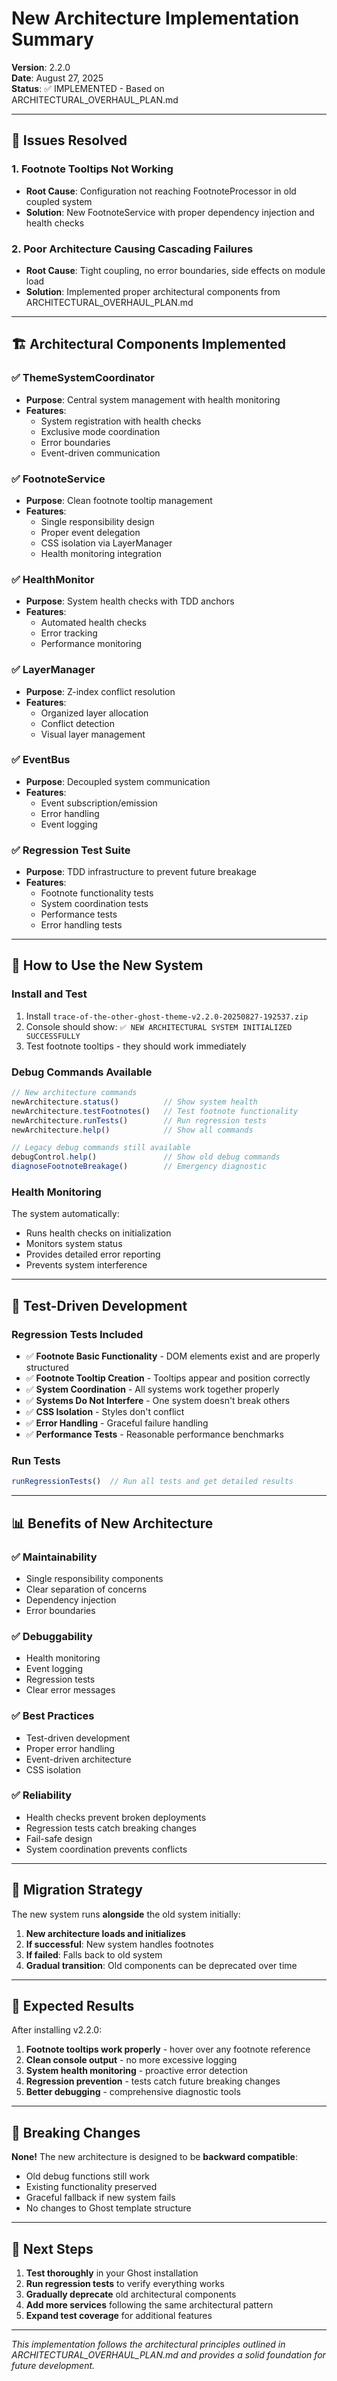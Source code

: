# New Architecture Implementation Summary

**Version**: 2.2.0  
**Date**: August 27, 2025  
**Status**: ✅ IMPLEMENTED - Based on ARCHITECTURAL_OVERHAUL_PLAN.md

---

## 🎯 **Issues Resolved**

### 1. **Footnote Tooltips Not Working**
- **Root Cause**: Configuration not reaching FootnoteProcessor in old coupled system
- **Solution**: New FootnoteService with proper dependency injection and health checks

### 2. **Poor Architecture Causing Cascading Failures**
- **Root Cause**: Tight coupling, no error boundaries, side effects on module load
- **Solution**: Implemented proper architectural components from ARCHITECTURAL_OVERHAUL_PLAN.md

---

## 🏗️ **Architectural Components Implemented**

### ✅ **ThemeSystemCoordinator**
- **Purpose**: Central system management with health monitoring
- **Features**: 
  - System registration with health checks
  - Exclusive mode coordination  
  - Error boundaries
  - Event-driven communication

### ✅ **FootnoteService**
- **Purpose**: Clean footnote tooltip management
- **Features**:
  - Single responsibility design
  - Proper event delegation
  - CSS isolation via LayerManager
  - Health monitoring integration

### ✅ **HealthMonitor**
- **Purpose**: System health checks with TDD anchors
- **Features**:
  - Automated health checks
  - Error tracking
  - Performance monitoring

### ✅ **LayerManager** 
- **Purpose**: Z-index conflict resolution
- **Features**:
  - Organized layer allocation
  - Conflict detection
  - Visual layer management

### ✅ **EventBus**
- **Purpose**: Decoupled system communication
- **Features**:
  - Event subscription/emission
  - Error handling
  - Event logging

### ✅ **Regression Test Suite**
- **Purpose**: TDD infrastructure to prevent future breakage
- **Features**:
  - Footnote functionality tests
  - System coordination tests
  - Performance tests
  - Error handling tests

---

## 🚀 **How to Use the New System**

### **Install and Test**
1. Install `trace-of-the-other-ghost-theme-v2.2.0-20250827-192537.zip`
2. Console should show: `✅ NEW ARCHITECTURAL SYSTEM INITIALIZED SUCCESSFULLY`
3. Test footnote tooltips - they should work immediately

### **Debug Commands Available**
```javascript
// New architecture commands
newArchitecture.status()          // Show system health
newArchitecture.testFootnotes()   // Test footnote functionality  
newArchitecture.runTests()        // Run regression tests
newArchitecture.help()            // Show all commands

// Legacy debug commands still available
debugControl.help()               // Show old debug commands
diagnoseFootnoteBreakage()        // Emergency diagnostic
```

### **Health Monitoring**
The system automatically:
- Runs health checks on initialization
- Monitors system status
- Provides detailed error reporting
- Prevents system interference

---

## 🧪 **Test-Driven Development**

### **Regression Tests Included**
- ✅ **Footnote Basic Functionality** - DOM elements exist and are properly structured
- ✅ **Footnote Tooltip Creation** - Tooltips appear and position correctly
- ✅ **System Coordination** - All systems work together properly
- ✅ **Systems Do Not Interfere** - One system doesn't break others
- ✅ **CSS Isolation** - Styles don't conflict
- ✅ **Error Handling** - Graceful failure handling
- ✅ **Performance Tests** - Reasonable performance benchmarks

### **Run Tests**
```javascript
runRegressionTests()  // Run all tests and get detailed results
```

---

## 📊 **Benefits of New Architecture**

### ✅ **Maintainability**
- Single responsibility components
- Clear separation of concerns  
- Dependency injection
- Error boundaries

### ✅ **Debuggability** 
- Health monitoring
- Event logging
- Regression tests
- Clear error messages

### ✅ **Best Practices**
- Test-driven development
- Proper error handling
- Event-driven architecture
- CSS isolation

### ✅ **Reliability**
- Health checks prevent broken deployments
- Regression tests catch breaking changes
- Fail-safe design
- System coordination prevents conflicts

---

## 🔄 **Migration Strategy**

The new system runs **alongside** the old system initially:

1. **New architecture loads and initializes**
2. **If successful**: New system handles footnotes  
3. **If failed**: Falls back to old system
4. **Gradual transition**: Old components can be deprecated over time

---

## 🎉 **Expected Results**

After installing v2.2.0:

1. **Footnote tooltips work properly** - hover over any footnote reference
2. **Clean console output** - no more excessive logging
3. **System health monitoring** - proactive error detection  
4. **Regression prevention** - tests catch future breaking changes
5. **Better debugging** - comprehensive diagnostic tools

---

## 🚨 **Breaking Changes**

**None!** The new architecture is designed to be **backward compatible**:

- Old debug functions still work
- Existing functionality preserved
- Graceful fallback if new system fails
- No changes to Ghost template structure

---

## 📝 **Next Steps**

1. **Test thoroughly** in your Ghost installation
2. **Run regression tests** to verify everything works
3. **Gradually deprecate** old architectural components
4. **Add more services** following the same architectural pattern
5. **Expand test coverage** for additional features

---

*This implementation follows the architectural principles outlined in ARCHITECTURAL_OVERHAUL_PLAN.md and provides a solid foundation for future development.*